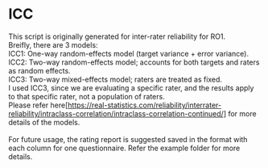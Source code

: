 # ICC
This script is originally generated for inter-rater reliability for RO1.\
Breifly, there are 3 models:\
ICC1: One-way random-effects model (target variance + error variance).\
ICC2: Two-way random-effects model; accounts for both targets and raters as random effects.\
ICC3: Two-way mixed-effects model; raters are treated as fixed.\
I used ICC3, since we are evaluating a specific rater, and the results apply to that specific rater, not a population of raters.\
Please refer here[https://real-statistics.com/reliability/interrater-reliability/intraclass-correlation/intraclass-correlation-continued/] for more details of the models.\
\
For future usage, the rating report is suggested saved in the format with each column for one questionnaire. Refer the example folder for more details.

